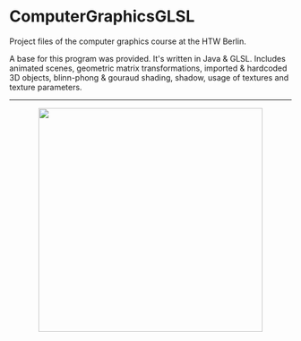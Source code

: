 # ComputerGraphicsGLSL
Project files of the computer graphics course at the HTW Berlin.

A base for this program was provided. It's written in Java & GLSL. Includes animated scenes, geometric matrix transformations, imported & hardcoded 3D objects, blinn-phong & gouraud shading, shadow, usage of textures and texture parameters.

---
<div align="center">
<img width="400px" src="https://github.com/user-attachments/assets/059b54e9-74d9-44a1-afd9-f4e5355242a3" />
</div>
